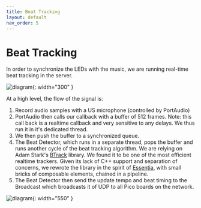 ```yaml
---
title: Beat Tracking
layout: default
nav_order: 5
---
```


# Beat Tracking

In order to synchronize the LEDs with the music, we are running real-time beat tracking in the server.

![diagram](/beatled/assets/images/flow.svg){: width="300" }

At a high level, the flow of the signal is:

1. Record audio samples with a US microphone (controlled by PortAudio)
2. PortAudio then calls our callback with a buffer of 512 frames. Note: this call back is a realtime callback and very sensitive to any delays. We thus run it in it's dedicated thread.
3. We then push the buffer to a synchronized queue.
4. The Beat Detector, which runs in a separate thread, pops the buffer and runs another cycle of the beat tracking algorithm. We are relying on Adam Stark's [BTrack](https://github.com/adamstark/BTrack) library. We found it to be one of the most efficient realtime trackers. Given its lack of C++ support and separation of concerns, we rewrote the library in the spirit of [Essentia](https://essentia.upf.edu/documentation.html), with small bricks of composable elements, chained in a pipeline.
5. The Beat Detector then send the update tempo and beat timing to the Broadcast which broadcasts it of UDP to all Pico boards on the network.

![diagram](/beatled/assets/images/comms.svg){: width="550" }
